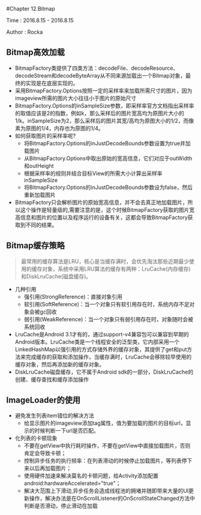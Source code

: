 #Chapter 12.Bitmap

Time : 2016.8.15 - 2016.8.15

Author : Rocka

## Bitmap高效加载

* BitmapFactory类提供了四类方法：decodeFile、decodeResource、decodeStream和decodeByteArray从不同来源加载出一个Bitmap对象，最终的实现是在底层实现的。
* 采用BitmapFactory.Options按照一定的采样率来加载所需尺寸的图片，因为imageview所需的图片大小往往小于图片的原始尺寸
* BitmapFactory.Options的inSampleSize参数，即采样率官方文档指出采样率的取值应该是2的指数，例如k，那么采样后的图片宽高均为原图片大小的 1/k。inSampleSize为2，那么采样后的图片其宽/高均为原图大小的1/2，而像素为原图的1/4，内存也为原图的1/4。
* 如何获取图片的采样率呢? 
	* 将BitmapFactory.Options的inJustDecodeBounds参数设置为true并加载图片
	* 从BitmapFactory.Options中取出原始的宽高信息，它们对应于outWidth和outHeight
	* 根据采样率的规则并结合目标View的所需大小计算出采样率inSampleSize
	* 将BitmapFactory.Options的inJustDecodeBounds参数设为false，然后重新加载图片 
* BitmapFactory只会解析图片的原始宽高信息，并不会去真正地加载图片，所以这个操作是轻量级的,需要注意的是，这个时候BitmapFactory获取的图片宽高信息和图片的位置以及程序运行的设备有关，这都会导致BitmapFactory获取到不同的结果。

## Bitmap缓存策略
> 最常用的缓存算法是LRU，核心是当缓存满时，会优先淘汰那些近期最少使用的缓存对象，系统中采用LRU算法的缓存有两种：LruCache(内存缓存)和DiskLruCache(磁盘缓存)。

* 几种引用
	* 强引用(StrongReference)：直接对象引用
	* 软引用(SoftReference)：当一个对象只有软引用存在时，系统内存不足对象会被gc回收
	* 弱引用(WeakReference)：当一个对象只有弱引用存在时，对象随时会被系统回收
* LruCache是Android 3.1才有的，通过support-v4兼容包可以兼容到早期的Android版本。LruCache类是一个线程安全的泛型类，它内部采用一个LinkedHashMap以强引用的方式存储外界的缓存对象，其提供了get和put方法来完成缓存的获取和添加操作，当缓存满时，LruCache会移除较早使用的缓存对象，然后再添加新的缓存对象。
* DiskLruCache磁盘缓存，它不属于Android sdk的一部分，DiskLruCache的创建、缓存查找和缓存添加操作

## ImageLoader的使用
* 避免发生列表item错位的解决方法
	* 给显示图片的imageview添加tag属性，值为要加载的图片的目标url，显示的时候判断一下url是否匹配。
* 化列表的卡顿现象
	* 不要在getView中执行耗时操作，不要在getView中直接加载图片，否则肯定会导致卡顿；
	* 控制异步任务的执行频率：在列表滑动的时候停止加载图片，等列表停下来以后再加载图片；
	* 使用硬件加速来解决莫名的卡顿问题，给Activity添加配置android:hardwareAccelerated="true"；
	* 解决大范围上下滑动,异步任务会造成线程池的拥堵并随即带来大量的UI更新操作，解决办法是在OnScrollListener的OnScrollStateChanged方法中判断是否滑动，停止滑动在加载




	